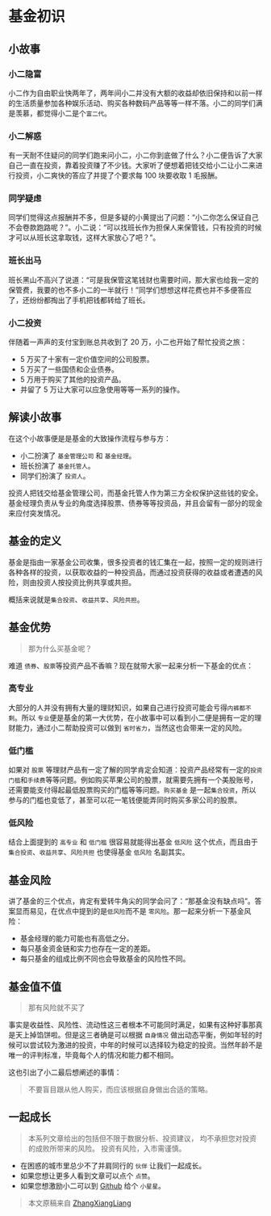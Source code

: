 # 基金初识

## 小故事

### 小二隐富

小二作为自由职业快两年了，两年间小二并没有大额的收益却依旧保持和以前一样的生活质量参加各种娱乐活动、购买各种数码产品等等一样不落。小二的同学们满是羡慕，都觉得小二是个`富二代`。

### 小二解惑

有一天耐不住疑问的同学们跑来问小二，小二你到底做了什么？小二便告诉了大家自己一直在投资，靠着投资赚了不少钱。大家听了便想着把钱交给小二让小二来进行投资，小二爽快的答应了并提了个要求每 100 块要收取 1 毛报酬。

### 同学疑虑

同学们觉得这点报酬并不多，但是多疑的小黄提出了问题：“小二你怎么保证自己不会卷款跑路呢？”。小二说：“可以找班长作为担保人来保管钱，只有投资的时候才可以从班长这拿取钱，这样大家放心了吧？”。

### 班长出马

班长黑山不高兴了说道：“可是我保管这笔钱财也需要时间，那大家也给我一定的保管费，我要的也不多小二的一半就行！”同学们想想这样花费也并不多便答应了，还纷纷都掏出了手机把钱都转给了班长。

### 小二投资

伴随着一声声的支付宝到账总共收到了 20 万，小二也开始了帮忙投资之旅：

- 5 万买了十家有一定价值空间的公司股票。
- 5 万买了一些国债和企业债券。
- 5 万用于购买了其他的投资产品。
- 并留了 5 万让大家可以应急使用等等一系列的操作。

## 解读小故事

在这个小故事便是是基金的大致操作流程与参与方：

- 小二扮演了 `基金管理公司` 和 `基金经理`。
- 班长扮演了 `基金托管人`。
- 同学们扮演了 `投资人`。

投资人把钱交给基金管理公司，而基金托管人作为第三方全权保护这些钱的安全。基金经理负责从专业的角度选择股票、债券等等投资品，并且会留有一部分的现金来应付突发情况。

## 基金的定义

基金是指由一家基金公司收集，很多投资者的钱汇集在一起，按照一定的规则进行各种各样的投资，以获取收益的一种投资品，而通过投资获得的收益或者遭遇的风险，则由投资人按投资比例共享或共担。

概括来说就是`集合投资`、`收益共享`、`风险共担`。

## 基金优势

> 那为什么买基金呢？

难道 `债券`、`股票`等投资产品不香嘛？现在就带大家一起来分析一下基金的优点：

### 高专业

大部分的人并没有拥有大量的理财知识，如果自己进行投资可能会亏得`内裤都不剩`。所以 `专业`便是基金的第一大优势，在小故事中可以看到小二便是拥有一定的理财能力，通过小二帮助投资可以做到 `省时省力`，当然这也会带来一定的风险。

### 低门槛

如果对 `股票` 等理财产品有一定了解的同学肯定会知道：投资产品经常有一定的`投资门槛`和`手续费`等等问题。例如购买苹果公司的股票，就需要先拥有一个美股账号，还需要能支付得起最低股票购买的门槛等等问题。`购买基金` 是一起`集合投资`，所以参与的门槛也变低了，甚至可以花一笔钱便能弄同时购买多家公司的股票。

### 低风险

结合上面提到的 `高专业` 和 `低门槛` 很容易就能得出基金 `低风险` 这个优点，而且由于`集合投资`、`收益共享`、`风险共担` 也使得基金 `低风险` 名副其实。

## 基金风险

讲了基金的三个优点，肯定有爱转牛角尖的同学会问了：“那基金没有缺点吗”。答案显而易见，在优点中提到的是`低风险`而不是 `零风险`。那一起来分析一下基金风险：

- 基金经理的能力可能也有高低之分。
- 每只基金资金链和实力也存在一定的差距。
- 每只基金的组成比例不同也会导致基金的风险性不同。

## 基金值不值

> 那有风险就不买了

事实是收益性、风险性、流动性这三者根本不可能同时满足，如果有这种好事那真是天上掉馅饼啦。但是这三者确是可以根据 `自身情况` 做出动态平衡，例如年轻的时候可以尝试较为激进的投资，中年的时候可以选择较为稳定的投资。当然年龄不是唯一的评判标准，毕竟每个人的情况和能力都不相同。

这也引出了小二最后想阐述的事情：

> 不要盲目跟从他人购买，而应该根据自身做出合适的策略。

## 一起成长

> 本系列文章给出的包括但不限于数据分析、投资建议，
> 均不承担您对投资的成败所带来的风险。
> 投资有风险，入市需谨慎。

- 在困惑的城市里总少不了并肩同行的 `伙伴` 让我们一起成长。
- 如果您想让更多人看到文章可以点个 `点赞`。
- 如果您想激励小二可以到 [Github](https://github.com/zhangxiangliang/personal-financial-planning) 给个 `小星星`。

> 本文原稿来自 [ZhangXiangLiang](https://github.com/zhangxiangliang)
